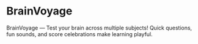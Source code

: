 # BrainVoyage
BrainVoyage — Test your brain across multiple subjects! Quick questions, fun sounds, and score celebrations make learning playful.
